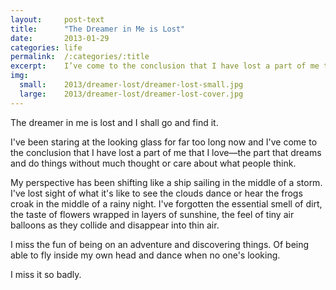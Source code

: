 ```yaml
---
layout:     post-text
title:      "The Dreamer in Me is Lost"
date:       2013-01-29
categories: life
permalink:  /:categories/:title
excerpt:    I’ve come to the conclusion that I have lost a part of me that I love
img:
  small:    2013/dreamer-lost/dreamer-lost-small.jpg
  large:    2013/dreamer-lost/dreamer-lost-cover.jpg
---
```

The dreamer in me is lost and I shall go and find it.

I've been staring at the looking glass for far too long now and I've come to the conclusion that I have lost a part of me that I love&mdash;the part that dreams and do things without much thought or care about what people think.

My perspective has been shifting like a ship sailing in the middle of a storm. I've lost sight of what it's like to see the clouds dance or hear the frogs croak in the middle of a rainy night. I've forgotten the essential smell of dirt, the taste of flowers wrapped in layers of sunshine, the feel of tiny air balloons as they collide and disappear into thin air.

I miss the fun of being on an adventure and discovering things. Of being able to fly inside my own head and dance when no one's looking.

I miss it so badly.
